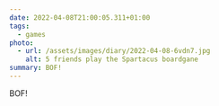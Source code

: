 ```yaml
---
date: 2022-04-08T21:00:05.311+01:00
tags:
  - games
photo:
  - url: /assets/images/diary/2022-04-08-6vdn7.jpg
    alt: 5 friends play the Spartacus boardgane
summary: BOF!
---
```

BOF!
